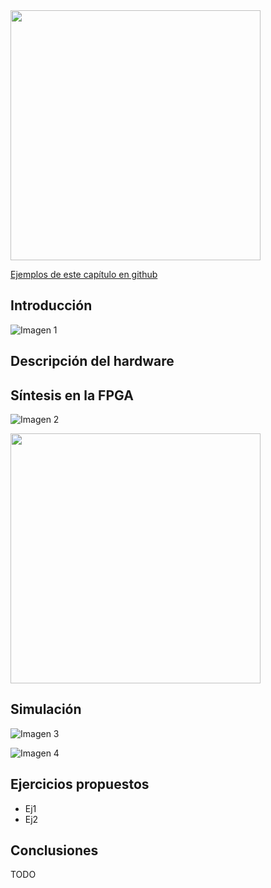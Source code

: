 <img src="" width="400" align="center">

[Ejemplos de este capítulo en github](https://github.com/Obijuan/open-fpga-verilog-tutorial/tree/master/tutorial/T09-inicializador)

## Introducción


![Imagen 1](https://github.com/Obijuan/open-fpga-verilog-tutorial/raw/master/tutorial/T09-inicializador/images/init-1.png)

## Descripción del hardware


## Síntesis en la FPGA

![Imagen 2]()


<img src="" width="400" align="center">

## Simulación

![Imagen 3]()

![Imagen 4]()

## Ejercicios propuestos
* Ej1
* Ej2

## Conclusiones
TODO



